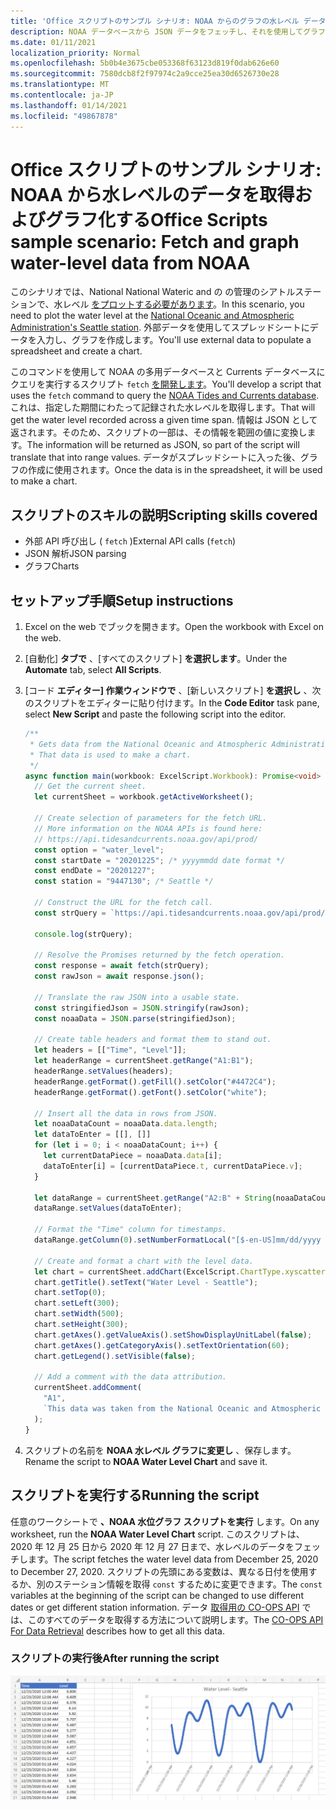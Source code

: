 ```yaml
---
title: 'Office スクリプトのサンプル シナリオ: NOAA からのグラフの水レベル データ'
description: NOAA データベースから JSON データをフェッチし、それを使用してグラフを作成するサンプル。
ms.date: 01/11/2021
localization_priority: Normal
ms.openlocfilehash: 5b0b4e3675cbe053368f63123d819f0dab626e60
ms.sourcegitcommit: 7580dcb8f2f97974c2a9cce25ea30d6526730e28
ms.translationtype: MT
ms.contentlocale: ja-JP
ms.lasthandoff: 01/14/2021
ms.locfileid: "49867878"
---
```

# <a name="office-scripts-sample-scenario-fetch-and-graph-water-level-data-from-noaa"></a><span data-ttu-id="983c7-103">Office スクリプトのサンプル シナリオ: NOAA から水レベルのデータを取得およびグラフ化する</span><span class="sxs-lookup"><span data-stu-id="983c7-103">Office Scripts sample scenario: Fetch and graph water-level data from NOAA</span></span>

<span data-ttu-id="983c7-104">このシナリオでは、National National Wateric and の の管理のシアトルステーションで、水レベル [をプロットする必要があります](https://tidesandcurrents.noaa.gov/stationhome.html?id=9447130)。</span><span class="sxs-lookup"><span data-stu-id="983c7-104">In this scenario, you need to plot the water level at the [National Oceanic and Atmospheric Administration's Seattle station](https://tidesandcurrents.noaa.gov/stationhome.html?id=9447130).</span></span> <span data-ttu-id="983c7-105">外部データを使用してスプレッドシートにデータを入力し、グラフを作成します。</span><span class="sxs-lookup"><span data-stu-id="983c7-105">You'll use external data to populate a spreadsheet and create a chart.</span></span>

<span data-ttu-id="983c7-106">このコマンドを使用して NOAA の多用データベースと Currents データベースにクエリを実行するスクリプト `fetch` [を開発します](https://tidesandcurrents.noaa.gov/)。</span><span class="sxs-lookup"><span data-stu-id="983c7-106">You'll develop a script that uses the `fetch` command to query the [NOAA Tides and Currents database](https://tidesandcurrents.noaa.gov/).</span></span> <span data-ttu-id="983c7-107">これは、指定した期間にわたって記録された水レベルを取得します。</span><span class="sxs-lookup"><span data-stu-id="983c7-107">That will get the water level recorded across a given time span.</span></span> <span data-ttu-id="983c7-108">情報は JSON として返されます。そのため、スクリプトの一部は、その情報を範囲の値に変換します。</span><span class="sxs-lookup"><span data-stu-id="983c7-108">The information will be returned as JSON, so part of the script will translate that into range values.</span></span> <span data-ttu-id="983c7-109">データがスプレッドシートに入った後、グラフの作成に使用されます。</span><span class="sxs-lookup"><span data-stu-id="983c7-109">Once the data is in the spreadsheet, it will be used to make a chart.</span></span>

## <a name="scripting-skills-covered"></a><span data-ttu-id="983c7-110">スクリプトのスキルの説明</span><span class="sxs-lookup"><span data-stu-id="983c7-110">Scripting skills covered</span></span>

- <span data-ttu-id="983c7-111">外部 API 呼び出し ( `fetch` )</span><span class="sxs-lookup"><span data-stu-id="983c7-111">External API calls (`fetch`)</span></span>
- <span data-ttu-id="983c7-112">JSON 解析</span><span class="sxs-lookup"><span data-stu-id="983c7-112">JSON parsing</span></span>
- <span data-ttu-id="983c7-113">グラフ</span><span class="sxs-lookup"><span data-stu-id="983c7-113">Charts</span></span>

## <a name="setup-instructions"></a><span data-ttu-id="983c7-114">セットアップ手順</span><span class="sxs-lookup"><span data-stu-id="983c7-114">Setup instructions</span></span>

1. <span data-ttu-id="983c7-115">Excel on the web でブックを開きます。</span><span class="sxs-lookup"><span data-stu-id="983c7-115">Open the workbook with Excel on the web.</span></span>

1. <span data-ttu-id="983c7-116">[自動化] **タブで** 、[すべてのスクリプト] **を選択します**。</span><span class="sxs-lookup"><span data-stu-id="983c7-116">Under the **Automate** tab, select **All Scripts**.</span></span>

1. <span data-ttu-id="983c7-117">[コード **エディター] 作業ウィンドウで** 、[新しいスクリプト] **を選択し** 、次のスクリプトをエディターに貼り付けます。</span><span class="sxs-lookup"><span data-stu-id="983c7-117">In the **Code Editor** task pane, select **New Script** and paste the following script into the editor.</span></span>

    ```typescript
    /**
     * Gets data from the National Oceanic and Atmospheric Administration's Tides and Currents database. 
     * That data is used to make a chart.
     */
    async function main(workbook: ExcelScript.Workbook): Promise<void> {
      // Get the current sheet.
      let currentSheet = workbook.getActiveWorksheet();
    
      // Create selection of parameters for the fetch URL.
      // More information on the NOAA APIs is found here: 
      // https://api.tidesandcurrents.noaa.gov/api/prod/
      const option = "water_level";
      const startDate = "20201225"; /* yyyymmdd date format */
      const endDate = "20201227";
      const station = "9447130"; /* Seattle */
    
      // Construct the URL for the fetch call.
      const strQuery = `https://api.tidesandcurrents.noaa.gov/api/prod/datagetter?product=${option}&begin_date=${startDate}&end_date=${endDate}&datum=MLLW&station=${station}&units=english&time_zone=gmt&application=NOS.COOPS.TAC.WL&format=json`;
    
      console.log(strQuery);
    
      // Resolve the Promises returned by the fetch operation.
      const response = await fetch(strQuery);
      const rawJson = await response.json();
    
      // Translate the raw JSON into a usable state.
      const stringifiedJson = JSON.stringify(rawJson);
      const noaaData = JSON.parse(stringifiedJson);
    
      // Create table headers and format them to stand out.
      let headers = [["Time", "Level"]];
      let headerRange = currentSheet.getRange("A1:B1");
      headerRange.setValues(headers);
      headerRange.getFormat().getFill().setColor("#4472C4");
      headerRange.getFormat().getFont().setColor("white");
    
      // Insert all the data in rows from JSON.
      let noaaDataCount = noaaData.data.length;
      let dataToEnter = [[], []]
      for (let i = 0; i < noaaDataCount; i++) {
        let currentDataPiece = noaaData.data[i];
        dataToEnter[i] = [currentDataPiece.t, currentDataPiece.v];
      }
    
      let dataRange = currentSheet.getRange("A2:B" + String(noaaDataCount + 1)); /* +1 to account for the title row */
      dataRange.setValues(dataToEnter);
      
      // Format the "Time" column for timestamps.
      dataRange.getColumn(0).setNumberFormatLocal("[$-en-US]mm/dd/yyyy hh:mm AM/PM;@");
    
      // Create and format a chart with the level data.
      let chart = currentSheet.addChart(ExcelScript.ChartType.xyscatterSmooth,dataRange);
      chart.getTitle().setText("Water Level - Seattle");
      chart.setTop(0);
      chart.setLeft(300);
      chart.setWidth(500);
      chart.setHeight(300);
      chart.getAxes().getValueAxis().setShowDisplayUnitLabel(false);
      chart.getAxes().getCategoryAxis().setTextOrientation(60);
      chart.getLegend().setVisible(false);

      // Add a comment with the data attribution.
      currentSheet.addComment(
        "A1", 
        `This data was taken from the National Oceanic and Atmospheric Administration's Tides and Currents database on ${new Date(Date.now())}.`
      );
    }
    ```

1. <span data-ttu-id="983c7-118">スクリプトの名前を **NOAA 水レベル グラフに変更し** 、保存します。</span><span class="sxs-lookup"><span data-stu-id="983c7-118">Rename the script to **NOAA Water Level Chart** and save it.</span></span>

## <a name="running-the-script"></a><span data-ttu-id="983c7-119">スクリプトを実行する</span><span class="sxs-lookup"><span data-stu-id="983c7-119">Running the script</span></span>

<span data-ttu-id="983c7-120">任意のワークシートで **、NOAA 水位グラフ スクリプトを実行** します。</span><span class="sxs-lookup"><span data-stu-id="983c7-120">On any worksheet, run the **NOAA Water Level Chart** script.</span></span> <span data-ttu-id="983c7-121">このスクリプトは、2020 年 12 月 25 日から 2020 年 12 月 27 日まで、水レベルのデータをフェッチします。</span><span class="sxs-lookup"><span data-stu-id="983c7-121">The script fetches the water level data from December 25, 2020 to December 27, 2020.</span></span> <span data-ttu-id="983c7-122">スクリプトの先頭にある変数は、異なる日付を使用するか、別のステーション情報を取得 `const` するために変更できます。</span><span class="sxs-lookup"><span data-stu-id="983c7-122">The `const` variables at the beginning of the script can be changed to use different dates or get different station information.</span></span> <span data-ttu-id="983c7-123">データ [取得用の CO-OPS API](https://api.tidesandcurrents.noaa.gov/api/prod/) では、このすべてのデータを取得する方法について説明します。</span><span class="sxs-lookup"><span data-stu-id="983c7-123">The [CO-OPS API For Data Retrieval](https://api.tidesandcurrents.noaa.gov/api/prod/) describes how to get all this data.</span></span>

### <a name="after-running-the-script"></a><span data-ttu-id="983c7-124">スクリプトの実行後</span><span class="sxs-lookup"><span data-stu-id="983c7-124">After running the script</span></span>

![スクリプトを実行した後のワークシートには、いくつかの水位データとグラフが表示されます。](../../images/scenario-noaa-water-level-after.png)
